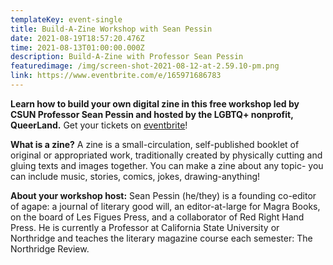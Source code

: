 ```yaml
---
templateKey: event-single
title: Build-A-Zine Workshop with Sean Pessin
date: 2021-08-19T18:57:20.476Z
time: 2021-08-13T01:00:00.000Z
description: Build-A-Zine with Professor Sean Pessin
featuredimage: /img/screen-shot-2021-08-12-at-2.59.10-pm.png
link: https://www.eventbrite.com/e/165971686783
---
```

**Learn how to build your own digital zine in this free workshop led by CSUN Professor Sean Pessin and hosted by the LGBTQ+ nonprofit, QueerLand.** Get your tickets on [eventbrite](https://www.eventbrite.com/e/build-a-zine-workshop-with-sean-pessin-tickets-165971686783)!

**What is a zine?** A zine is a small-circulation, self-published booklet of original or appropriated work, traditionally created by physically cutting and gluing texts and images together. You can make a zine about any topic- you can include music, stories, comics, jokes, drawing-anything!

**About your workshop host:** Sean Pessin (he/they) is a founding co-editor of agape: a journal of literary good will, an editor-at-large for Magra Books, on the board of Les Figues Press, and a collaborator of Red Right Hand Press. He is currently a Professor at California State University or Northridge and teaches the literary magazine course each semester: The Northridge Review.